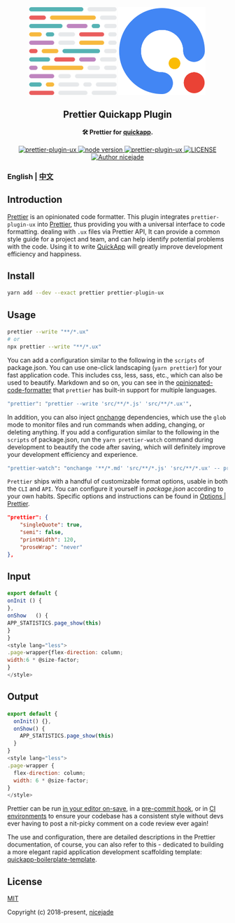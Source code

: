 <div align="center">
  <a href="https://github.com/nicejade/prettier-plugin-quickapp"><img width="200" src="https://raw.githubusercontent.com/nicejade/prettier-plugin-quickapp/master/doc/images/pretitter.png" alt="Prettier Plugin Quickapp"></a>
  <a href="https://github.com/nicejade/prettier-plugin-quickapp"><img
  width="200" src="https://raw.githubusercontent.com/nicejade/prettier-plugin-quickapp/master/doc/images/quickapp.png" alt="Prettier Plugin Quickapp"></a>
</div>

<h2 align="center">Prettier Quickapp Plugin</h2>

<div align="center">
  <strong>🛠 Prettier for 
    <a href="https://nicelinks.site/post/5b5fb5bc615bf842b609105f">quickapp</a>.
  </strong>
</div>

<br>

<div align="center">
  <a href="https://www.npmjs.com/package/prettier-plugin-ux">
    <img src="https://img.shields.io/npm/v/prettier-plugin-ux.svg" alt="prettier-plugin-ux">
  </a>
  <a href="https://nodejs.org/en/">
    <img src="https://img.shields.io/badge/node-%3E%3D%208.0.0-green.svg" alt="node version">
  </a>
  <a href="https://www.npmjs.com/package/prettier-plugin-ux">
    <img src="https://img.shields.io/npm/dt/prettier-plugin-ux.svg" alt="prettier-plugin-ux">
  </a>
  <a href="https://github.com/nicejade/vue-boilerplate-template">
    <img src="https://img.shields.io/github/license/nicejade/vue-boilerplate-template.svg" alt="LICENSE">
  </a>
  <a href="https://about.me/nicejade"><img src="https://img.shields.io/badge/Author-nicejade-%23a696c8.svg" alt="Author nicejade"></a>
</div>

### English | [中文](https://quickapp.lovejade.cn/prettier-quickapp-plugin/)

## Introduction

[Prettier](https://nicelinks.site/post/5c16083e819ae45de1453caa) is an opinionated code formatter. This plugin integrates `prettier-plugin-ux` into [Prettier](https://nicelinks.site/post/5c16083e819ae45de1453caa), thus providing you with a universal interface to code formatting. dealing with `.ux` files via Prettier API, It can provide a common style guide  for a project and team, and can help identify potential problems with the code. Using it to write [QuickApp](https://nicelinks.site/post/5b5fb5bc615bf842b609105f) will greatly improve development efficiency and happiness.

## Install

```bash
yarn add --dev --exact prettier prettier-plugin-ux
```

## Usage

```bash
prettier --write "**/*.ux"
# or
npx prettier --write "**/*.ux"
```

You can add a configuration similar to the following in the `scripts` of package.json. You can use one-click landscaping (`yarn prettier`) for your fast application code. This includes css, less, sass, etc., which can also be used to beautify. Markdown and so on, you can see in the [opinionated-code-formatter](https://github.com/prettier/prettier#opinionated-code-formatter) that `prettier` has built-in support for multiple languages.

```bash
"prettier": "prettier --write 'src/**/*.js' 'src/**/*.ux'",
```

In addition, you can also inject [onchange](https://github.com/Qard/onchange) dependencies, which use the `glob` mode to monitor files and run commands when adding, changing, or deleting anything. If you add a configuration similar to the following in the `scripts` of package.json, run the `yarn prettier-watch` command during development to beautify the code after saving, which will definitely improve your development efficiency and experience.

```bash
"prettier-watch": "onchange '**/*.md' 'src/**/*.js' 'src/**/*.ux' -- prettier --write {{changed}}"
```
`Prettier` ships with a handful of customizable format options, usable in both the `CLI` and `API`. You can configure it yourself in *package.json* according to your own habits. Specific options and instructions can be found in [Options | Prettier](https://prettier.io/docs/en/options.html).

```json
"prettier": {
    "singleQuote": true,
    "semi": false,
    "printWidth": 120,
    "proseWrap": "never"
},
```

## Input

```js
export default {
onInit () {
},
onShow   () {
APP_STATISTICS.page_show(this)
}
}
<style lang="less">
.page-wrapper{flex-direction: column;
width:6 * @size-factor;
}
</style>
```

## Output

```js
export default {
  onInit() {},
  onShow() {
    APP_STATISTICS.page_show(this)
  }
}
<style lang="less">
.page-wrapper {
  flex-direction: column;
  width: 6 * @size-factor;
}
</style>
```

Prettier can be run [in your editor on-save](http://prettier.io/docs/en/editors.html), in a [pre-commit hook](https://prettier.io/docs/en/precommit.html), or in [CI environments](https://prettier.io/docs/en/cli.html#list-different) to ensure your codebase has a consistent style without devs ever having to post a nit-picky comment on a code review ever again!

The use and configuration, there are detailed descriptions in the Prettier documentation, of course, you can also refer to this - dedicated to building a more elegant rapid application development scaffolding template: [quickapp-boilerplate-template](https://github.com/nicejade/quickapp-boilerplate-template/blob/master/package.json).

## License

[MIT](http://opensource.org/licenses/MIT)

Copyright (c) 2018-present, [nicejade](https://aboutme.lovejade.cn/)
